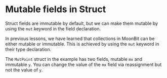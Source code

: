 # Mutable fields in Struct

Struct fields are immutable by default, but we can make them mutable by using the `mut` keyword in the field declaration.

In previous lessons, we have learned that collections in MoonBit can be either mutable or immutable. This is achieved by using the `mut` keyword in their type declaration.

The `MutPoint` struct in the example has two fields, mutable `mx` and immutable `y`.
You can change the value of the `mx` field via reassignment but not the value of `y`.
